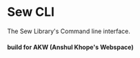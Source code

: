 # Sew CLI

The Sew Library's Command line interface.


#### build for AKW (Anshul Khope's Webspace)

